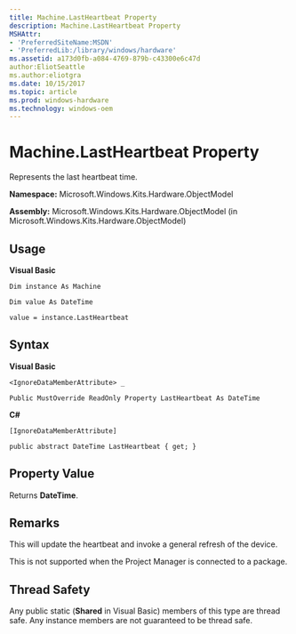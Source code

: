 ```yaml
---
title: Machine.LastHeartbeat Property
description: Machine.LastHeartbeat Property
MSHAttr:
- 'PreferredSiteName:MSDN'
- 'PreferredLib:/library/windows/hardware'
ms.assetid: a173d0fb-a084-4769-879b-c43300e6c47d
author:EliotSeattle
ms.author:eliotgra
ms.date: 10/15/2017
ms.topic: article
ms.prod: windows-hardware
ms.technology: windows-oem
---
```


# Machine.LastHeartbeat Property


Represents the last heartbeat time.

**Namespace:** Microsoft.Windows.Kits.Hardware.ObjectModel

**Assembly:** Microsoft.Windows.Kits.Hardware.ObjectModel (in Microsoft.Windows.Kits.Hardware.ObjectModel)

## <span id="Usage"></span><span id="usage"></span><span id="USAGE"></span>Usage


**Visual Basic**

`Dim instance As Machine`

`Dim value As DateTime`

`value = instance.LastHeartbeat`

## <span id="Syntax"></span><span id="syntax"></span><span id="SYNTAX"></span>Syntax


**Visual Basic**

`<IgnoreDataMemberAttribute> _`

`Public MustOverride ReadOnly Property LastHeartbeat As DateTime`

**C#**

`[IgnoreDataMemberAttribute]`

`public abstract DateTime LastHeartbeat { get; }`

## <span id="Property_Value"></span><span id="property_value"></span><span id="PROPERTY_VALUE"></span>Property Value


Returns **DateTime**.

## <span id="Remarks"></span><span id="remarks"></span><span id="REMARKS"></span>Remarks


This will update the heartbeat and invoke a general refresh of the device.

This is not supported when the Project Manager is connected to a package.

## <span id="Thread_Safety"></span><span id="thread_safety"></span><span id="THREAD_SAFETY"></span>Thread Safety


Any public static (**Shared** in Visual Basic) members of this type are thread safe. Any instance members are not guaranteed to be thread safe.

 

 






